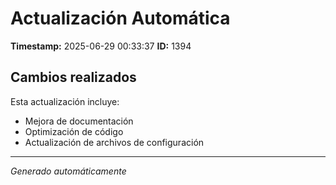 # Actualización Automática

**Timestamp:** 2025-06-29 00:33:37
**ID:** 1394

## Cambios realizados

Esta actualización incluye:
- Mejora de documentación
- Optimización de código
- Actualización de archivos de configuración

---
*Generado automáticamente*
